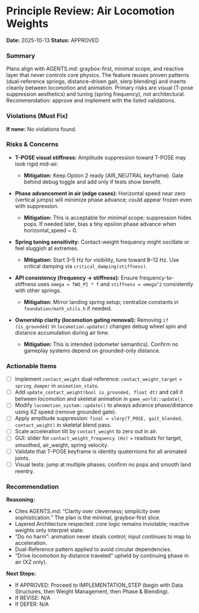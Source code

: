 # Principle Review: Air Locomotion Weights

**Date:** 2025-10-13
**Status:** APPROVED

### Summary

Plans align with AGENTS.md: graybox-first, minimal scope, and reactive layer that never controls core physics. The feature reuses proven patterns (dual-reference springs, distance-driven gait, slerp blending) and inserts cleanly between locomotion and animation. Primary risks are visual (T-pose suppression aesthetics) and tuning (spring frequency), not architectural. Recommendation: approve and implement with the listed validations.

### Violations (Must Fix)

**If none:** No violations found.

### Risks & Concerns

- **T-POSE visual stiffness:** Amplitude suppression toward T-POSE may look rigid mid-air.
  - **Mitigation:** Keep Option 2 ready (AIR_NEUTRAL keyframe). Gate behind debug toggle and add only if tests show benefit.

- **Phase advancement in air (edge cases):** Horizontal speed near zero (vertical jumps) will minimize phase advance; could appear frozen even with suppression.
  - **Mitigation:** This is acceptable for minimal scope; suppression hides pops. If needed later, bias a tiny epsilon phase advance when horizontal_speed ~ 0.

- **Spring tuning sensitivity:** Contact-weight frequency might oscillate or feel sluggish at extremes.
  - **Mitigation:** Start 3–5 Hz for visibility, tune toward 8–12 Hz. Use critical damping via `critical_damping(stiffness)`.

- **API consistency (frequency → stiffness):** Ensure frequency-to-stiffness uses `omega = TWO_PI * f` and `stiffness = omega^2` consistently with other springs.
  - **Mitigation:** Mirror landing spring setup; centralize constants in `foundation/math_utils.h` if needed.

- **Ownership clarity (locomotion gating removal):** Removing `if (is_grounded)` in `locomotion.update()` changes debug wheel spin and distance accumulation during air time.
  - **Mitigation:** This is intended (odometer semantics). Confirm no gameplay systems depend on grounded-only distance.

### Actionable Items

- [ ] Implement `contact_weight` dual-reference: `contact_weight_target` + `spring_damper` in `animation_state`.
- [ ] Add `update_contact_weight(bool is_grounded, float dt)` and call it between locomotion and skeletal animation in `game_world::update()`.
- [ ] Modify `locomotion_system::update()` to always advance phase/distance using XZ speed (remove grounded gate).
- [ ] Apply amplitude suppression: `final = slerp(T_POSE, gait_blended, contact_weight)` in skeletal blend pass.
- [ ] Scale acceleration tilt by `contact_weight` to zero out in air.
- [ ] GUI: slider for `contact_weight_frequency (Hz)` + readouts for target, smoothed, air_weight, spring velocity.
- [ ] Validate that T-POSE keyframe is identity quaternions for all animated joints.
- [ ] Visual tests: jump at multiple phases; confirm no pops and smooth land reentry.

### Recommendation

**Reasoning:**
- Cites AGENTS.md: “Clarity over cleverness; simplicity over sophistication.” The plan is the minimal, graybox-first slice.
- Layered Architecture respected: core logic remains inviolable; reactive weights only interpret state.
- “Do no harm”: animation never steals control; input continues to map to acceleration.
- Dual-Reference pattern applied to avoid circular dependencies.
- “Drive locomotion by distance traveled” upheld by continuing phase in air (XZ only).

**Next Steps:**
- If APPROVED: Proceed to IMPLEMENTATION_STEP (begin with Data Structures, then Weight Management, then Phase & Blending).
- If REVISE: N/A
- If DEFER: N/A

